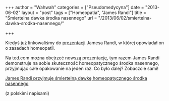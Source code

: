 +++
author = "Wahwah"
categories = ["Pseudomedycyna"]
date = "2013-06-02"
layout = "post"
tags = ["Homeopatia", "James Randi"]
title = "Śmiertelna dawka środka nasennego"
url = "/2013/06/02/smiertelna-dawka-srodka-nasennego/"

+++

Kiedyś już linkowaliśmy do [prezentacji][1] Jamesa Randi, w której opowiadał on o zasadach homeopatii.

Na ted.com można obejrzeć nowszą prezentację, tym razem James Randi demonstruje na sobie skuteczność homeopatycznego środka nasennego, przyjmując całe opakowanie na jeden raz. Co było dalej? Zobaczcie sami!

<a href="http://www.ted.com/talks/lang/pl/james_randi.html" title="James Randi przyjmuje śmiertelną dawkę homeopatycznego środka nasennego" target="_blank">James Randi przyjmuje śmiertelną dawkę homeopatycznego środka nasennego</a>

(z polskimi napisami)

 [1]: http://blog.atopowe.pl/2008/07/20/james-randi-o-homeopatii-wersja-polska/ "James Randi o homeopatii, wersja polska"